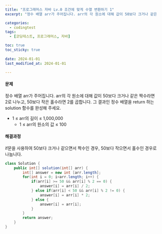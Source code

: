 ```yaml
---
title: "프로그래머스 자바 Lv.0 조건에 맞게 수열 변환하기 1"
excerpt: "정수 배열 arr가 주어집니다. arr의 각 원소에 대해 값이 50보다 크거나 같은 짝수라면 2로 나누고, 50보다 작은 홀수라면 2를 곱합니다. 그 결과인 정수 배열을 return 하는 solution 함수를 완성해 주세요."

categories:
  - codingtest
tags:
  - [코딩테스트, 프로그래머스, 자바]

toc: true
toc_sticky: true
 
date: 2024-01-01
last_modified_at: 2024-01-01

---
```


#### 문제
정수 배열 arr가 주어집니다. arr의 각 원소에 대해 값이 50보다 크거나 같은 짝수라면 2로 나누고, 50보다 작은 홀수라면 2를 곱합니다. 그 결과인 정수 배열을 return 하는 solution 함수를 완성해 주세요.

- 1 ≤ arr의 길이 ≤ 1,000,000
  - 1 ≤ arr의 원소의 값 ≤ 100


#### 해결과정
if문을 사용하여 50보다 크거나 같으면서 짝수인 경우, 50보다 작으면서 홀수인 경우로 나눕니다.

```java
class Solution {
    public int[] solution(int[] arr) {
        int[] answer = new int [arr.length];
        for(int i = 0; i<arr.length; i++) {
            if(arr[i] >= 50 && arr[i] % 2 == 0) {
                answer[i] = arr[i] / 2;
            } else if(arr[i] < 50 && arr[i] % 2 != 0) {
                answer[i] = arr[i] * 2;
            } else {
                answer[i] = arr[i];
            }
        }
        return answer;
    }
}
```